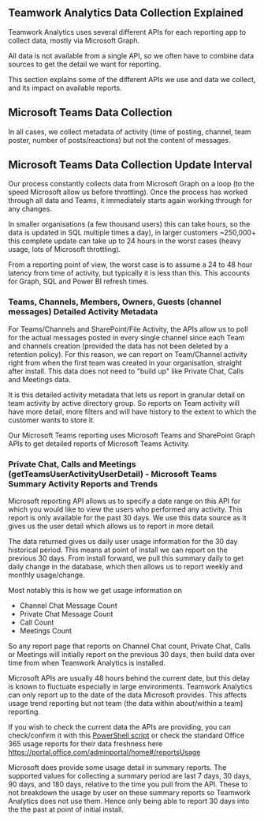 ## Teamwork Analytics Data Collection Explained

Teamwork Analytics uses several different APIs for each reporting app to collect data, mostly via Microsoft Graph.

All data is not available from a single API, so we often have to combine data sources to get the detail we want for reporting.

This section explains some of the different APIs we use and data we collect, and its impact on available reports.

## Microsoft Teams Data Collection

In all cases, we collect metadata of activity (time of posting, channel, team poster, number of posts/reactions) but not the content of messages.

## Microsoft Teams Data Collection Update Interval

Our process constantly collects data from Microsoft Graph on a loop (to the speed Microsoft allow us before throttling). Once the process has worked through all data and Teams, it immediately starts again working through for any changes.

In smaller organisations (a few thousand users) this can take hours, so the data is updated in SQL multiple times a day), in larger customers ~250,000+ this complete update can take up to 24 hours in the worst cases (heavy usage, lots of Microsoft throttling).

From a reporting point of view, the worst case is to assume a 24 to 48 hour latency from time of activity, but typically it is less than this. This accounts for Graph, SQL and Power BI refresh times.

### Teams, Channels, Members, Owners, Guests (channel messages) Detailed Activity Metadata

For Teams/Channels and SharePoint/File Activity, the APIs allow us to poll for the actual messages posted in every single channel since each Team and channels creation (provided the data has not been deleted by a retention policy). For this reason, we can report on Team/Channel activity right from when the first team was created in your organisation, straight after install. This data does not need to "build up" like Private Chat, Calls and Meetings data.

It is this detailed activity metadata that lets us report in granular detail on team activity by active directory group. So reports on Team activity will have more detail, more filters and will have history to the extent to which the customer wants to store it.

Our Microsoft Teams reporting uses Microsoft Teams and SharePoint Graph APIs to get detailed reports of Microsoft Teams Activity.

### Private Chat, Calls and Meetings (getTeamsUserActivityUserDetail) -  Microsoft Teams Summary Activity Reports and Trends

Microsoft reporting API allows us to specify a date range on this API for which you would like to view the users who performed any activity. This report is only available for the past 30 days. We use this data source as it gives us the user detail which allows us to report in more detail.

The data returned gives us daily user usage information for the 30 day historical period. This means at point of install we can report on the previous 30 days. From install forward, we pull this summary daily to get daily change in the database, which then allows us to report weekly and monthly usage/change.

Most notably this is how we get usage information on

- Channel Chat Message Count
- Private Chat Message Count
- Call Count
- Meetings Count

So any report page that reports on Channel Chat count, Private Chat, Calls or Meetings will initially report on the previous 30 days, then build data over time from when Teamwork Analytics is installed.

Microsoft APIs are usually 48 hours behind the current date, but this delay is known to fluctuate especially in large environments. Teamwork Analytics can only report up to the date of the data Microsoft provides. This affects usage trend reporting but not team (the data within about/within a team) reporting.

If you wish to check the current data the APIs are providing, you can check/confirm it with this [PowerShell script](https://github.com/modalitysystems/modalitysoftware-docs/blob/master/twa/Reporting-API-Freshness-Check.md) or check the standard Office 365 usage reports for their data freshness here https://portal.office.com/adminportal/home#/reportsUsage

Microsoft does provide some usage detail in summary reports. The supported values for collecting a summary period are last 7 days, 30 days, 90 days, and 180 days, relative to the time you pull from the API. These to not breakdown the usage by user on these summary reports so Teamwork Analytics does not use them. Hence only being able to report 30 days into the the past at point of initial install.





